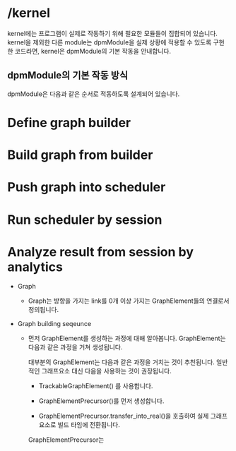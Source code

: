

/kernel
===========


kernel에는 프로그램이 실제로 작동하기 위해 필요한 모듈들이 집합되어 있습니다.
kernel을 제외한 다른 module는 dpmModule을 실제 상황에 적용할 수 있도록 구현한 
코드라면, kernel은 dpmModule의 기본 작동을 안내합니다.


dpmModule의 기본 작동 방식
-------------------------

dpmModule은 다음과 같은 순서로 적동하도록 설계되어 있습니다.

# Define graph builder
# Build graph from builder
# Push graph into scheduler
# Run scheduler by session
# Analyze result from session by analytics

- Graph
  - Graph는 방향을 가지는 link를 0개 이상 가지는 GraphElement들의 연결로서 정의됩니다.



- Graph building seqeunce

  - 먼저 GraphElement를 생성하는 과정에 대해 알아봅니다. GraphElement는 다음과 같은 과정을 거쳐 생성됩니다.
     
    대부분의 GraphElement는 다음과 같은 과정을 거치는 것이 추천됩니다. 일반적인 그래프요소 대신 다음을 사용하는 것이 권장됩니다.

    - TrackableGraphElement() 를 사용합니다.

    
    - GraphElementPrecursor()를 먼저 생성합니다.
    - GraphElementPrecursor.transfer_into_real()을 호출하여 실제 그래프 요소로 빌드 타임에 전환됩니다.

    GraphElementPrecursor는 